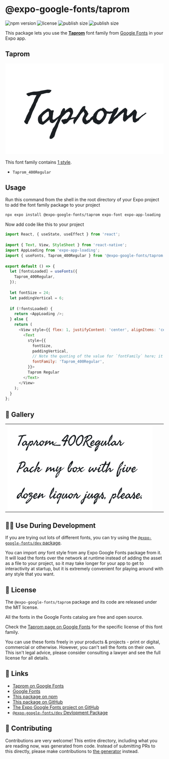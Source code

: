# @expo-google-fonts/taprom

![npm version](https://flat.badgen.net/npm/v/@expo-google-fonts/taprom)
![license](https://flat.badgen.net/github/license/expo/google-fonts)
![publish size](https://flat.badgen.net/packagephobia/install/@expo-google-fonts/taprom)
![publish size](https://flat.badgen.net/packagephobia/publish/@expo-google-fonts/taprom)

This package lets you use the [**Taprom**](https://fonts.google.com/specimen/Taprom) font family from [Google Fonts](https://fonts.google.com/) in your Expo app.

## Taprom

![Taprom](./font-family.png)

This font family contains [1 style](#-gallery).

- `Taprom_400Regular`

## Usage

Run this command from the shell in the root directory of your Expo project to add the font family package to your project
```sh
npx expo install @expo-google-fonts/taprom expo-font expo-app-loading
```

Now add code like this to your project
```js
import React, { useState, useEffect } from 'react';

import { Text, View, StyleSheet } from 'react-native';
import AppLoading from 'expo-app-loading';
import { useFonts, Taprom_400Regular } from '@expo-google-fonts/taprom';

export default () => {
  let [fontsLoaded] = useFonts({
    Taprom_400Regular,
  });

  let fontSize = 24;
  let paddingVertical = 6;

  if (!fontsLoaded) {
    return <AppLoading />;
  } else {
    return (
      <View style={{ flex: 1, justifyContent: 'center', alignItems: 'center' }}>
        <Text
          style={{
            fontSize,
            paddingVertical,
            // Note the quoting of the value for `fontFamily` here; it expects a string!
            fontFamily: 'Taprom_400Regular',
          }}>
          Taprom Regular
        </Text>
      </View>
    );
  }
};

```

## 🔡 Gallery


||||
|-|-|-|
|![Taprom_400Regular](./Taprom_400Regular.ttf.png)||||


## 👩‍💻 Use During Development

If you are trying out lots of different fonts, you can try using the [`@expo-google-fonts/dev` package](https://github.com/expo/google-fonts/tree/master/font-packages/dev#readme).

You can import *any* font style from any Expo Google Fonts package from it. It will load the fonts
over the network at runtime instead of adding the asset as a file to your project, so it may take longer
for your app to get to interactivity at startup, but it is extremely convenient
for playing around with any style that you want.

## 📖 License

The `@expo-google-fonts/taprom` package and its code are released under the MIT license.

All the fonts in the Google Fonts catalog are free and open source.

Check the [Taprom page on Google Fonts](https://fonts.google.com/specimen/Taprom) for the specific license of this font family.

You can use these fonts freely in your products & projects - print or digital, commercial or otherwise. However, you can't sell the fonts on their own. This isn't legal advice, please consider consulting a lawyer and see the full license for all details.

## 🔗 Links

- [Taprom on Google Fonts](https://fonts.google.com/specimen/Taprom)
- [Google Fonts](https://fonts.google.com/)
- [This package on npm](https://www.npmjs.com/package/@expo-google-fonts/taprom)
- [This package on GitHub](https://github.com/expo/google-fonts/tree/master/font-packages/taprom)
- [The Expo Google Fonts project on GitHub](https://github.com/expo/google-fonts)
- [`@expo-google-fonts/dev` Devlopment Package](https://github.com/expo/google-fonts/tree/master/font-packages/dev)

## 🤝 Contributing

Contributions are very welcome! This entire directory, including what you are reading now, was generated from code. Instead of submitting PRs to this directly, please make contributions to [the generator](https://github.com/expo/google-fonts/tree/master/packages/generator) instead.
